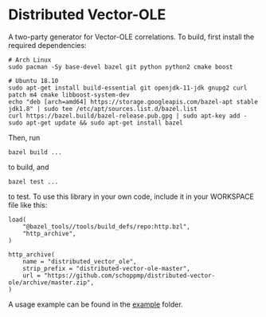 # Distributed Vector-OLE

A two-party generator for Vector-OLE correlations.
To build, first install the required dependencies:
```
# Arch Linux
sudo pacman -Sy base-devel bazel git python python2 cmake boost

# Ubuntu 18.10
sudo apt-get install build-essential git openjdk-11-jdk gnupg2 curl patch m4 cmake libboost-system-dev
echo "deb [arch=amd64] https://storage.googleapis.com/bazel-apt stable jdk1.8" | sudo tee /etc/apt/sources.list.d/bazel.list
curl https://bazel.build/bazel-release.pub.gpg | sudo apt-key add -
sudo apt-get update && sudo apt-get install bazel
```
Then, run
```
bazel build ...
```
to build, and 
```
bazel test ...
```
to test.
To use this library in your own code, include it in your WORKSPACE file like this:
```
load(
    "@bazel_tools//tools/build_defs/repo:http.bzl",
    "http_archive",
)

http_archive(
    name = "distributed_vector_ole",
    strip_prefix = "distributed-vector-ole-master",
    url = "https://github.com/schoppmp/distributed-vector-ole/archive/master.zip",
)
```
A usage example can be found in the [example](example) folder.